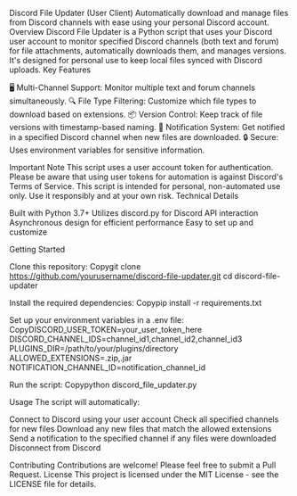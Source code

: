 Discord File Updater (User Client)
Automatically download and manage files from Discord channels with ease using your personal Discord account.
Overview
Discord File Updater is a Python script that uses your Discord user account to monitor specified Discord channels (both text and forum) for file attachments, automatically downloads them, and manages versions. It's designed for personal use to keep local files synced with Discord uploads.
Key Features

🖥️ Multi-Channel Support: Monitor multiple text and forum channels simultaneously.
🔍 File Type Filtering: Customize which file types to download based on extensions.
📦 Version Control: Keep track of file versions with timestamp-based naming.
🔔 Notification System: Get notified in a specified Discord channel when new files are downloaded.
🔒 Secure: Uses environment variables for sensitive information.

Important Note
This script uses a user account token for authentication. Please be aware that using user tokens for automation is against Discord's Terms of Service. This script is intended for personal, non-automated use only. Use it responsibly and at your own risk.
Technical Details

Built with Python 3.7+
Utilizes discord.py for Discord API interaction
Asynchronous design for efficient performance
Easy to set up and customize

Getting Started

Clone this repository:
Copygit clone https://github.com/yourusername/discord-file-updater.git
cd discord-file-updater

Install the required dependencies:
Copypip install -r requirements.txt

Set up your environment variables in a .env file:
CopyDISCORD_USER_TOKEN=your_user_token_here
DISCORD_CHANNEL_IDS=channel_id1,channel_id2,channel_id3
PLUGINS_DIR=/path/to/your/plugins/directory
ALLOWED_EXTENSIONS=.zip,.jar
NOTIFICATION_CHANNEL_ID=notification_channel_id

Run the script:
Copypython discord_file_updater.py


Usage
The script will automatically:

Connect to Discord using your user account
Check all specified channels for new files
Download any new files that match the allowed extensions
Send a notification to the specified channel if any files were downloaded
Disconnect from Discord

Contributing
Contributions are welcome! Please feel free to submit a Pull Request.
License
This project is licensed under the MIT License - see the LICENSE file for details.